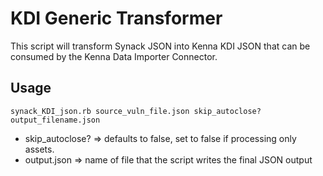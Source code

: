 # KDI Generic Transformer

This script will transform Synack JSON into Kenna KDI JSON that can be consumed by the Kenna Data Importer Connector. 

##  Usage
```
synack_KDI_json.rb source_vuln_file.json skip_autoclose? output_filename.json 
```

- skip_autoclose? => defaults to false, set to false if processing only assets.
- output.json => name of file that the script writes the final JSON output 





